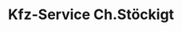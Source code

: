 ---
title: "Kfz-Service Ch.Stöckigt"
url: /leipzig/kfz-service-ch-stoeckigt/
shop: Autowerkstatt
---